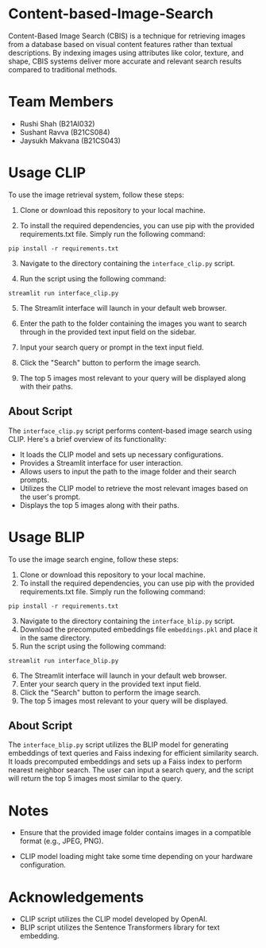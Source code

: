 # Content-based-Image-Search

Content-Based Image Search (CBIS) is a technique for retrieving images from a database based on visual content features rather than textual descriptions. By indexing images using attributes like color, texture, and shape, CBIS systems deliver more accurate and relevant search results compared to traditional methods.

# Team Members

- Rushi Shah (B21AI032)
- Sushant Ravva (B21CS084)
- Jaysukh Makvana (B21CS043)

# Usage CLIP

To use the image retrieval system, follow these steps:

1. Clone or download this repository to your local machine.

2. To install the required dependencies, you can use pip with the provided requirements.txt file. Simply run the following command:

```
pip install -r requirements.txt
```

3. Navigate to the directory containing the `interface_clip.py` script.

4. Run the script using the following command:

```
streamlit run interface_clip.py
```

5. The Streamlit interface will launch in your default web browser.

6. Enter the path to the folder containing the images you want to search through in the provided text input field on the sidebar.

7. Input your search query or prompt in the text input field.

8. Click the "Search" button to perform the image search.

9. The top 5 images most relevant to your query will be displayed along with their paths.

## About Script

The `interface_clip.py` script performs content-based image search using CLIP. Here's a brief overview of its functionality:

- It loads the CLIP model and sets up necessary configurations.
- Provides a Streamlit interface for user interaction.
- Allows users to input the path to the image folder and their search prompts.
- Utilizes the CLIP model to retrieve the most relevant images based on the user's prompt.
- Displays the top 5 images along with their paths.

# Usage BLIP

To use the image search engine, follow these steps:

1. Clone or download this repository to your local machine.
2. To install the required dependencies, you can use pip with the provided requirements.txt file. Simply run the following command:

```
pip install -r requirements.txt
```

3. Navigate to the directory containing the `interface_blip.py` script.
4. Download the precomputed embeddings file `embeddings.pkl` and place it in the same directory.
5. Run the script using the following command:

```
streamlit run interface_blip.py
```

6. The Streamlit interface will launch in your default web browser.
7. Enter your search query in the provided text input field.
8. Click the "Search" button to perform the image search.
9. The top 5 images most relevant to your query will be displayed.

## About Script

The `interface_blip.py` script utilizes the BLIP model for generating embeddings of text queries and Faiss indexing for efficient similarity search. It loads precomputed embeddings and sets up a Faiss index to perform nearest neighbor search. The user can input a search query, and the script will return the top 5 images most similar to the query.

# Notes

- Ensure that the provided image folder contains images in a compatible format (e.g., JPEG, PNG).

- CLIP model loading might take some time depending on your hardware configuration.

# Acknowledgements

- CLIP script utilizes the CLIP model developed by OpenAI.
- BLIP script utilizes the Sentence Transformers library for text embedding.
